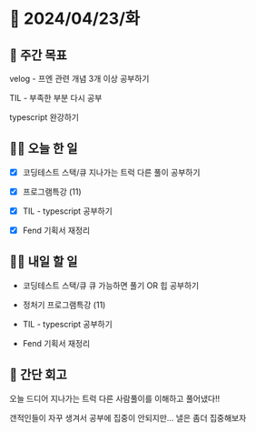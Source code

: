 # 📅 2024/04/23/화

## 🚀 주간 목표

velog - 프엔 관련 개념 3개 이상 공부하기

TIL - 부족한 부분 다시 공부

typescript 완강하기

## 💪🏻 오늘 한 일

- [x] 코딩테스트 스택/큐 지나가는 트럭 다른 풀이 공부하기

- [x] 프로그램특강 (11)

- [x] TIL - typescript 공부하기

- [x] Fend 기획서 재정리


## 🫵🏻 내일 할 일

- 코딩테스트 스택/큐 큐 가능하면 풀기 OR 힙 공부하기

- 정처기 프로그램특강 (11)

- TIL - typescript 공부하기

- Fend 기획서 재정리


## 👀 간단 회고

오늘 드디어 지나가는 트럭 다른 사람풀이를 이해하고 풀어냈다!!

갠적인들이 자꾸 생겨서 공부에 집중이 안되지만... 낼은 좀더 집중해보자
